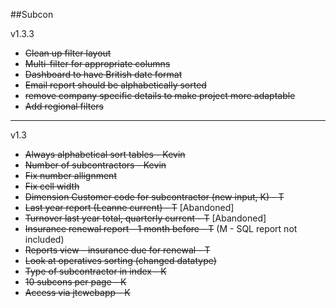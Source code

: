 ##Subcon

v1.3.3

- ~~Clean up filter layout~~
- ~~Multi-filter for appropriate columns~~
- ~~Dashboard to have British date format~~
- ~~Email report should be alphabetically sorted~~
- ~~remove company specific details to make project more adaptable~~
- ~~Add regional filters~~
___

v1.3

- ~~Always alphabetical sort tables - Kevin~~
- ~~Number of subcontractors - Kevin~~
- ~~Fix number allignment~~
- ~~Fix cell width~~
- ~~Dimension Customer code for subcontractor (new input, K) - T~~
- ~~Last year report (Leanne current) - T~~ [Abandoned]
- ~~Turnover last year total, quarterly current - T~~ [Abandoned]
- ~~Insurance renewal report - 1 month before - T~~ (M - SQL report not included) 
- ~~Reports view - insurance due for renewal - T~~
- ~~Look at operatives sorting (changed datatype)~~
- ~~Type of subcontractor in index - K~~
- ~~10 subcons per page - K~~
- ~~Access via jtcwebapp - K~~
